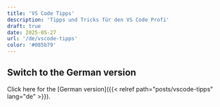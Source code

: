 ```yaml
---
title: 'VS Code Tipps'
description: 'Tipps und Tricks für den VS Code Profi'
draft: true
date: 2025-05-27
url: '/de/vscode-tipps'
color: '#085b79'
---
```


## Switch to the German version

Click here for the [German version]({{< relref path="posts/vscode-tipps" lang="de" >}}).
